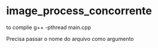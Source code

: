 # image_process_concorrente
to complie 
g++ -pthread main.cpp 

Precisa passar o nome do arquivo como argumento